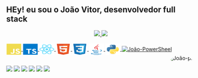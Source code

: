  ## HEy! eu sou o João Vitor, desenvolvedor full stack
<div align="center">
  <a href="https://github.com/joaovitor381">
  <img height="180em" src="https://github-readme-stats.vercel.app/api?username=joaovitor381&show_icons=true&theme=dracula&include_all_commits=true&count_private=true"/>
  <img height="180em" src="https://github-readme-stats.vercel.app/api/top-langs/?username=joaovitor381&layout=compact&langs_count=7&theme=dracula" />
</div>
<div style="display: inline_block"><br>
  <img align="center" alt="João-Js" height="30" width="40" src="https://raw.githubusercontent.com/devicons/devicon/master/icons/javascript/javascript-plain.svg">
  <img align="center" alt="João-Ts" height="30" width="40" src="https://raw.githubusercontent.com/devicons/devicon/master/icons/typescript/typescript-plain.svg">
  <img align="center" alt="João-React" height="30" width="40" src="https://raw.githubusercontent.com/devicons/devicon/master/icons/react/react-original.svg">
  <img align="center" alt="João-HTML" height="30" width="40" src="https://raw.githubusercontent.com/devicons/devicon/master/icons/html5/html5-original.svg">
  <img align="center" alt="João-CSS" height="30" width="40" src="https://raw.githubusercontent.com/devicons/devicon/master/icons/css3/css3-original.svg">
  <img align="center" alt="João-Java" height="30" width="40" src="https://raw.githubusercontent.com/devicons/devicon/master/icons/java/java-original.svg">
  <img align="center" alt="João-Python" height="30" width="40" src="https://raw.githubusercontent.com/devicons/devicon/master/icons/python/python-original.svg">
   <img align="center" alt="João-PowerSheel" height="30" width="40" src="https://raw.githubusercontent.com/devicons/devicon/master/icons/powersheel/python-original.svg">
  <img align="right" alt="João-pic" height="150" style="border-radius:50px;" 
 src ="https://user-images.githubusercontent.com/117750400/210132023-d353a3a7-976a-4f4d-bdb1-e446f81f0d30.png">
</div>

##

 <div>
  <a href="https://www.facebook.com/joaovitor407" target="_blank"><img src ="https://img.shields.io/badge/Facebook-1877F2?style=for-the-badge&logo=facebook&logoColor=white" target="_blank"></a>
  <a href="https://www.snapchat.com/add/pryncxxx" target="_blank"><img src="https://img.shields.io/badge/Snapchat-FFFC00?style=for-the-badge&logo=snapchat&logoColor=white" target="_blank"></a>
  <a href="https://br.pinterest.com/joaovittor999/" target="_blank"><img src="https://img.shields.io/badge/Pinterest-%23E60023.svg?&style=for-the-badge&logo=Pinterest&logoColor=white" target="_blank"></a>
 <a href=
  <a href = "mailto:joaoviitor2023@gmail.com"><img src="https://img.shields.io/badge/-Gmail-%23333?style=for-the-badge&logo=gmail&logoColor=white" target="_blank"></a>
  <a href="https://www.linkedin.com/in/joãovitor407" target="_blank"><img src="https://img.shields.io/badge/-LinkedIn-%230077B5?style=for-the-badge&logo=linkedin&logoColor=white" target="_blank"></a> 
  <a href="https://open.spotify.com/user/314qlxgg255ydmvugka4ca26bftm" target="_blank"><img src="https://img.shields.io/badge/Spotify-1ED760?&style=for-the-badge&logo=spotify&logoColor=white" target="_blank"></a>
  </div>
  
  
